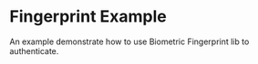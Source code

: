 Fingerprint Example
===========

An example demonstrate how to use Biometric Fingerprint lib to authenticate.